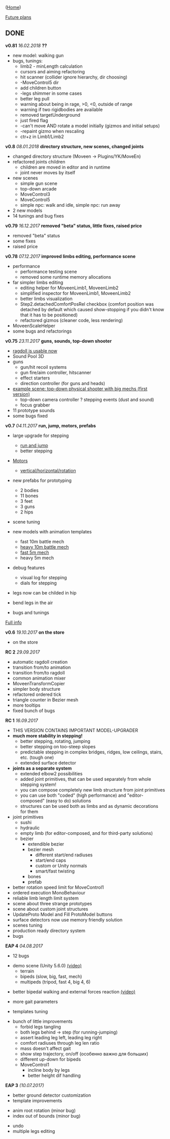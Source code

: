 ([Home](https://kravchik.github.io/moveen/))

[Future plans](roadmap)

## DONE


**v0.81** _16.02.2018_ **??**

* new model: walking gun
* bugs, tunings:
  * limb2 - minLength calculation
  * cursors and aiming refactoring
  * hit scanner (collider ignore hierarchy, dir choosing)
  * -MoveControl5 dir
  * add children button
  * -legs shimmer in some cases
  * better leg pull
  * warning about being in rage, >0, <0, outside of range
  * warning if two rigidbodies are available
  * removed targetUnderground
  * just fired flag
  * -can't move AND rotate a model initially (gizmos and initial setups)
  * -repaint gizmo when rescaling
  * ctr+z in Limb1/Limb2


**v0.8** _08.01.2018_ **directory structure, new scenes, changed joints**

* changed directory structure (Moveen -> Plugins/YK/MoveEn)
* refactored joints children
  * children are moved in editor and in runtime
  * joint never moves by itself
* new scenes
  * simple gun scene
  * top-down arcade
  * MoveControl3
  * MoveControl5
  * simple npc: walk and idle, simple npc: run away
* 2 new models
* 14 tunings and bug fixes 


**v0.79** _16.12.2017_ **removed "beta" status, little fixes, raised price**
* removed "beta" status 
* some fixes
* raised price

**v0.78** _07.12.2017_ **improved limbs editing, performance scene**
* performance
  * performance testing scene
  * removed some runtime memory allocations
* far simpler limbs editing
  * editing helper for MoveenLimb1, MoveenLimb2
  * simplified inspector for MoveenLimb1, MoveenLimb2
  * better limbs visualization
  * Step2.detachedComfortPosRel checkbox (comfort position was detached by default which caused show-stopping if you didn't know that it has to be positioned)
  * refactored gizmos (cleaner code, less rendering)
* MoveenScaleHelper
* some bugs and refactorings 

**v0.75** _23.11.2017_ **guns, sounds, top-down shooter**

* [ragdoll is usable now](https://youtu.be/TddJ_kJamoQ)
* Sound Pool 3D
* guns
  * gun/hit recoil systems
  * gun fire/aim controller, hitscanner 
  * effect starters 
  * direction controller (for guns and heads)
* [example scene: top-down physical shooter with big mechs (first version)](https://youtu.be/WG4nE5XKLjY)
  * top-down camera controller
  ? stepping events (dust and sound)
  * focus grabber
* 11 prototype sounds
* some bugs fixed

**v0.7** _04.11.2017_ **run, jump, motors, prefabs** 

* large upgrade for stepping  
  * [run and jump](https://youtu.be/lqBbf8qNfAo)
  * better stepping

* [Motors](motors)
  * [vertical/horizontal/rotation](https://youtu.be/GG179F6PSwo) 

* new prefabs for prototyping
  * 2 bodies
  * 11 bones
  * 3 feet
  * 3 guns
  * 2 hips
  
* scene tuning  
* new models with animation templates
  * fast 10m battle mech               
  * [heavy 10m battle mech](https://youtu.be/u9Q6-sILuAo)
  * [fast 5m mech](https://youtu.be/lqBbf8qNfAo)
  * heavy 5m mech

* debug features  
  * visual log for stepping  
  * dials for stepping  

* legs now can be childed in hip
* bend legs in the air
* bugs and tunings

[Full info](change06to07)

**v0.6** _19.10.2017_ **on the store**
* on the store

**RC 2** _29.09.2017_
* automatic ragdoll creation
* transition from/to animation
* transition from/to ragdoll
* common animation mixer
* MoveenTransformCopier
* simpler body structure
* refactored ordered tick 
* triangle counter in Bezier mesh
* more tooltips
* fixed bunch of bugs

**RC 1** _16.09.2017_

* THIS VERSION CONTAINS IMPORTANT MODEL-UPGRADER
* **much more stability in stepping!**
  * better stepping, rotating, jumping
  * better stepping on too-steep slopes
  * predictable stepping in complex bridges, ridges, low ceilings, stairs, etc. (tough one)
  * extended surface detector
* **joints as a separate system**
  * extended elbow2 possibilities
  * added joint primitives, that can be used separately from whole stepping system!
  * you can compose completely new limb structure from joint primitives
  * you can use both "coded" (high performance) and "editor-composed" (easy to do) solutions
  * structures can be used both as limbs and as dynamic decorations for them
* joint primitives
  * sushi
  * hydraulic
  * empty limb (for editor-composed, and for third-party solutions)
  * bezier
    * extendible bezier
    * bezier mesh
      * different start/end radiuses
      * start/end caps
      * custom or Unity normals
      * smart/fast twisting
    * bones
    * prefab 
* better rotation speed limit for MoveControl1 
* ordered execution MonoBehaviour
* reliable limb length limit system
* scene about three strange prototypes
* scene about custom joint structures
* UpdateProto Model and Fill ProtoModel buttons
* surface detectors now use memory friendly solution
* scenes tuning
* production ready directory system
* bugs



**EAP 4** _04.08.2017_

- 12 bugs

+ demo scene (Unity 5.6.0) [(video)](https://twitter.com/ykravchik/status/893830650314338304)
  + terrain
  + bipeds (slow, big, fast, mech)
  + multipeds (tripod, fast 4, big 4, 6)
   
* better bipedal walking and external forces reaction [(video)](https://www.facebook.com/moveengine/videos/1906656052928603/)

+ more gait parameters

* templates tuning

+ bunch of little improvements
    + forbid legs tangling
    + both legs behind -> step (for running-jumping)
    + assert leading leg left, leading leg right
    + comfort radiuses through leg len ratio
    + mass doesn't affect gait
    + show step trajectory, on/off (особенно важно для больших)
    + different up-down for bipeds
    + MoveControl1
      + incline body by legs
      + better height dif handling



**EAP 3** _(10.07.2017)_

* better ground detector customization
* template improvements
- anim root rotation (minor bug)
- index out of bounds (minor bug)
+ undo
+ multiple legs editing

